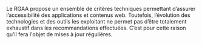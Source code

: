 Le RGAA propose un ensemble de critères techniques permettant d’assurer l’accessibilité des applications et contenus web. Toutefois, l’évolution des technologies et des outils les exploitant ne permet pas d’être totalement exhaustif dans les recommandations effectuées. C’est pour cette raison qu’il fera l'objet de mises à jour régulières.
